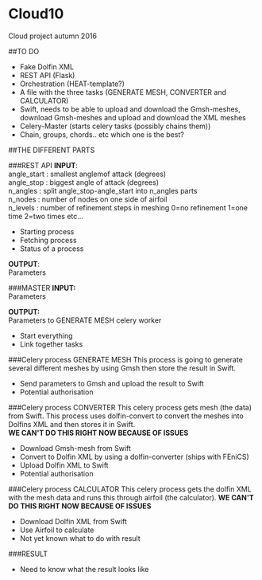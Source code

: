 # Cloud10
Cloud project autumn 2016

##TO DO 
* Fake Dolfin XML
* REST API (Flask) 
* Orchestration (HEAT-template?)
* A file with the three tasks (GENERATE MESH, CONVERTER and CALCULATOR)
* Swift, needs to be able to upload and download the Gmsh-meshes, download Gmsh-meshes and upload and download the XML meshes
* Celery-Master (starts celery tasks (possibly chains them))  
* Chain, groups, chords.. etc which one is the best? 



##THE DIFFERENT PARTS

###REST API
**INPUT**:  <br />
angle_start : smallest anglemof attack (degrees)  <br />
angle_stop  : biggest angle of attack (degrees)  <br />
n_angles    : split angle_stop-angle_start into n_angles parts  <br />
n_nodes     : number of nodes on one side of airfoil  <br />
n_levels : number of refinement steps in meshing 0=no refinement 1=one time 2=two times etc...  <br />

* Starting process
* Fetching process
* Status of a process

**OUTPUT**: <br />
Parameters  


###MASTER
**INPUT:** <br />
Parameters <br />

**OUTPUT:** <br />
Parameters to GENERATE MESH celery worker

* Start everything
* Link together tasks

###Celery process GENERATE MESH 
This process is going to generate several different meshes by using Gmsh then store the result in Swift. 

* Send parameters to Gmsh and upload the result to Swift
* Potential authorisation 

###Celery process CONVERTER
This celery process gets mesh (the data) from Swift. This process uses dolfin-convert to convert the meshes into Dolfins XML and then stores it in Swift.  <br />
**WE CAN'T DO THIS RIGHT NOW BECAUSE OF ISSUES**

* Download Gmsh-mesh from Swift 
* Convert to Dolfin XML by using a dolfin-converter (ships with FEniCS)
* Upload Dolfin XML to Swift
* Potential authorisation

###Celery process CALCULATOR 
This celery process gets the dolfin XML with the mesh data and runs this through airfoil (the calculator). 
**WE CAN'T DO THIS RIGHT NOW BECAUSE OF ISSUES**

* Download Dolfin XML from Swift
* Use Airfoil to calculate
* Not yet known what to do with result

###RESULT
* Need to know what the result looks like

